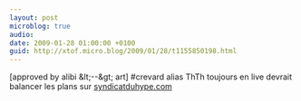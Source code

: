 ```yaml
---
layout: post
microblog: true
audio: 
date: 2009-01-28 01:00:00 +0100
guid: http://xtof.micro.blog/2009/01/28/t1155850198.html
---
```

[approved by alibi &amp;lt;--&amp;gt; art]  #crevard alias ThTh toujours en live devrait balancer les plans sur [syndicatduhype.com](http://syndicatduhype.com)
